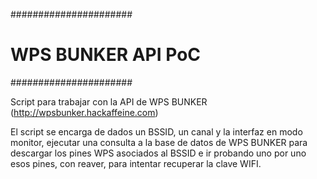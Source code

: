 ######################
# WPS BUNKER API PoC #
######################

Script para trabajar con la API de WPS BUNKER (http://wpsbunker.hackaffeine.com)

El script se encarga de dados un BSSID, un canal y la interfaz en modo monitor,
ejecutar una consulta a la base de datos de WPS BUNKER para descargar los pines
WPS asociados al BSSID e ir probando uno por uno esos pines, con reaver, para 
intentar recuperar la clave WIFI.
